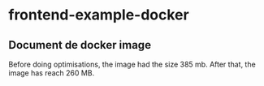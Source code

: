 # frontend-example-docker

## Document de docker image

Before doing optimisations, the image had the size 385 mb. After that, the image has reach 260 MB.

